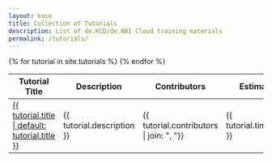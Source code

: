 ```yaml
---
layout: base
title: Collection of Tutorials
description: List of de.KCD/de.NBI Cloud training materials
permalink: /tutorials/
---
```


<table>
  <thead>
    <tr>
      <th>Tutorial Title</th>
      <th>Description</th>
      <th>Contributors</th>
      <th>Estimated Time</th>
    </tr>
  </thead>
  <tbody>
    {% for tutorial in site.tutorials %}
      <tr>
        <td><a href="{{ tutorial.url }}">{{ tutorial.title | default: tutorial.title }}</a></td>
        <td>{{ tutorial.description }}</td>
        <td>{{ tutorial.contributors | join: ", "}}</td>
        <td>{{ tutorial.time_estimation }}</td>
      </tr>
    {% endfor %}
  </tbody>
</table>